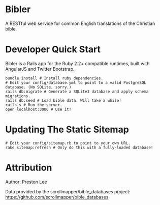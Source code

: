 # Bibler

A RESTful web service for common English translations of the Christian bible.

# Developer Quick Start

Bibler is a Rails app for the Ruby 2.2+ compatible runtimes, built with AngularJS and Twitter Bootstrap.

	bundle install # Install ruby dependencies.
	# Edit your config/database.yml to point to a valid PostgreSQL database. (No SQLite, sorry.)
    rails db:migrate # Generate a SQLite3 database and apply schema migrations.
    rails db:seed # Load bible data. Will take a while!
    rails s # Run the server.
    open localhost:3000 # Use it!

# Updating The Static Sitemap

	# Edit your config/sitemap.rb to point to your own URL.
    rake sitemap:refresh # Only do this with a fully-loaded database!


# Attribution

Author: Preston Lee

Data provided by the scrollmapper/bible_databases project: https://github.com/scrollmapper/bible_databases